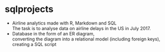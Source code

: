 # sqlprojects
- Airline analytics made with R, Markdown and SQL  
  The task is to analyse data on airline delays in the US in July 2017.
- Database in the form of an ER diagram,  
  converting the diagram into a relational model (including foreign keys),  
  creating a SQL script
